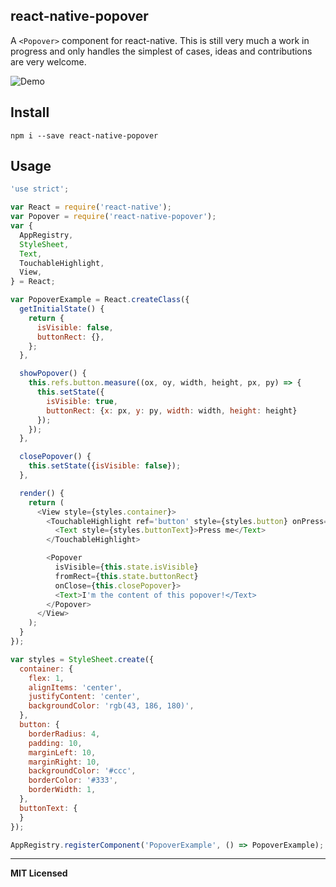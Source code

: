 ## react-native-popover

A `<Popover>` component for react-native. This is still very much a work
in progress and only handles the simplest of cases, ideas and
contributions are very welcome.

![Demo](https://raw.githubusercontent.com/jeanregisser/react-native-popover/master/Screenshots/basic.gif)

## Install

```shell
npm i --save react-native-popover
```

## Usage

```javascript
'use strict';

var React = require('react-native');
var Popover = require('react-native-popover');
var {
  AppRegistry,
  StyleSheet,
  Text,
  TouchableHighlight,
  View,
} = React;

var PopoverExample = React.createClass({
  getInitialState() {
    return {
      isVisible: false,
      buttonRect: {},
    };
  },

  showPopover() {
    this.refs.button.measure((ox, oy, width, height, px, py) => {
      this.setState({
        isVisible: true,
        buttonRect: {x: px, y: py, width: width, height: height}
      });
    });
  },

  closePopover() {
    this.setState({isVisible: false});
  },

  render() {
    return (
      <View style={styles.container}>
        <TouchableHighlight ref='button' style={styles.button} onPress={this.showPopover}>
          <Text style={styles.buttonText}>Press me</Text>
        </TouchableHighlight>

        <Popover
          isVisible={this.state.isVisible}
          fromRect={this.state.buttonRect}
          onClose={this.closePopover}>
          <Text>I'm the content of this popover!</Text>
        </Popover>
      </View>
    );
  }
});

var styles = StyleSheet.create({
  container: {
    flex: 1,
    alignItems: 'center',
    justifyContent: 'center',
    backgroundColor: 'rgb(43, 186, 180)',
  },
  button: {
    borderRadius: 4,
    padding: 10,
    marginLeft: 10,
    marginRight: 10,
    backgroundColor: '#ccc',
    borderColor: '#333',
    borderWidth: 1,
  },
  buttonText: {
  }
});

AppRegistry.registerComponent('PopoverExample', () => PopoverExample);
```

---

**MIT Licensed**